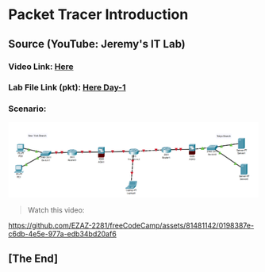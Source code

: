 # Packet Tracer Introduction
## Source (YouTube: Jeremy's IT Lab)
### Video Link: [Here](https://youtu.be/a1Im6GYaSno?si=LGnAYaNRn-r0m9_X)
### Lab File Link (pkt): [Here Day-1](https://mega.nz/file/3p5zzBaI#WZMRsuIT2xZVfDUsacYM1nRnHzW3eOhnepwxNTtd7sM)
### Scenario:
![](../images/j1d1.PNG)

> Watch this video:  

https://github.com/EZAZ-2281/freeCodeCamp/assets/81481142/0198387e-c6db-4e5e-977a-edb34bd20af6


## **[The End]**